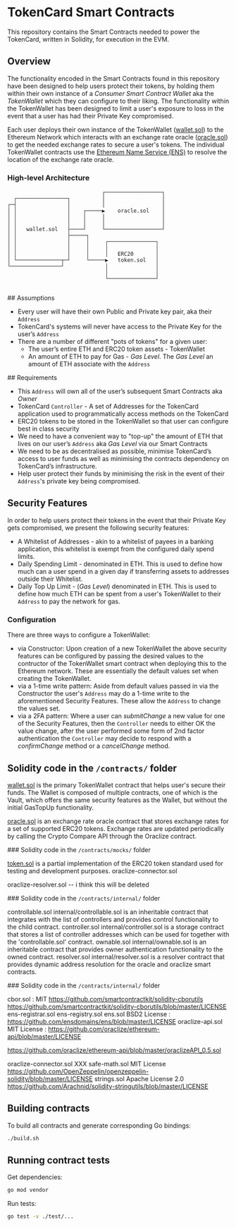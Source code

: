 # TokenCard Smart Contracts

This repository contains the Smart Contracts needed to power the TokenCard, written in Solidity, for execution in the EVM.

## Overview

The functionality encoded in the Smart Contracts found in this repository have been designed to help users protect their tokens, by holding them within their own instance of a *Consumer Smart Contract Wallet* aka the *TokenWallet* which they can configure to their liking. The functionality within the TokenWallet has been designed to limit a user's exposure to loss in the event that a user has had their Private Key compromised.

Each user deploys their own instance of the TokenWallet ([wallet.sol](/contracts/wallet.sol)) to the Ethereum Network which interacts with an exchange rate oracle ([oracle.sol](/contracts/oracle.sol)) to get the needed exchange rates to secure a user's tokens. The individual TokenWallet contracts use the [Ethereum Name Service (ENS)](https://ens.domains/) to resolve the location of the exchange rate oracle.

### High-level Architecture

```
                              ┌──────────────────┐ 
  ┌────────────────┐          │                  │ 
┌─┤                │          │                  │ 
│ │                │    ┌─────▶    oracle.sol    │ 
│ │                │    │     │                  │ 
│ │                │    │     │                  │ 
│ │   wallet.sol   ├────┘     └──────────────────┘ 
│ │                ├─────┐                         
│ │                │     │     ┌───────────────┐   
│ │                │     │     │               │   
│ │                │     │     │   ERC20       │   
│ └──────────────┬─┘     └─────▶   token.sol   │   
└────────────────┘             │               │   
                               │               │   
                               └───────────────┘   
                                                                          
```
## Assumptions
- Every user will have their own Public and Private key pair, aka their `Address`
- TokenCard's systems will never have access to the Private Key for the user’s `Address`
- There are a number of different "pots of tokens" for a given user:
     - The user’s entire ETH and ERC20 token assets - TokenWallet
     - An amount of ETH to pay for Gas - *Gas Level*. The *Gas Level* an amount of ETH associate with the `Address`

## Requirements
- This `Address` will own all of the user’s subsequent Smart Contracts aka *Owner*
- TokenCard `Controller` - A set of Addresses for the TokenCard application used to programmatically access methods on the TokenCard 
- ERC20 tokens to be stored in the TokenWallet so that user can configure best in class security
- We need to have a convenient way to "top-up" the amount of ETH that lives on our user’s `Address` aka *Gas Level* via our Smart Contracts
- We need to be as decentralised as possible, minimise TokenCard’s access to user funds as well as minimising the contracts dependency on TokenCard’s infrastructure. 
- Help user protect their funds by minimising the risk in the event of their `Address`'s private key being compromised.

## Security Features

In order to help users protect their tokens in the event that their Private Key gets compromised, we present the following security features: 

- A Whitelist of Addresses - akin to a whitelist of payees in a banking application, this whitelist is exempt from the configured daily spend limits.
- Daily Spending Limit - denominated in ETH. This is used to define how much can a user spend in a given day if transferring assets to addresses outside their Whitelist.
- Daily Top Up Limit - (*Gas Level*) denominated in ETH. This is used to define how much ETH can be spent from a user's TokenWallet to their `Address` to pay the network for gas.

### Configuration

There are three ways to configure a TokenWallet: 

- via Constructor: Upon creation of a new TokenWallet the above security features can be configured by passing the desired values to the contructor of the TokenWallet smart contract when deploying this to the Ethereum network. These are essentially the default values set when creating the TokenWallet. 
- via a 1-time write pattern: Aside from default values passed in via the Constructor the user's `Address` may do a 1-time write to the aforementioned Security Features. These allow the `Address` to change the values set. 
- via a 2FA pattern: Where a user can *submitChange* a new value for one of the Security Features, then the `Controller` needs to either OK the value change, after the user performed some form of 2nd factor authentication the `Controller` may decide to respond with a *confirmChange* method or a *cancelChange* method.

## Solidity code in the `/contracts/` folder

[wallet.sol](/contracts/wallet.sol) is the primary TokenWallet contract that helps user's secure their funds. The Wallet is composed of multiple contracts, one of which is the Vault, which offers the same security features as the Wallet, but without the initial GasTopUp functionality. 

[oracle.sol](/contracts/oracle.sol) is an exchange rate oracle contract that stores exchange rates for a set of supported ERC20 tokens. Exchange rates are updated periodically by calling the Crypto Compare API through the Oraclize contract.

### Solidity code in the `/contracts/mocks/` folder

[token.sol](/contracts/mocks/token.sol) is a partial implementation of the ERC20 token standard used for testing and development purposes.
oraclize-connector.sol

oraclize-resolver.sol -- i think this will be deleted 

### Solidity code in the `/contracts/internal/` folder

controllable.sol
internal/controllable.sol is an inheritable contract that integrates with the list of controllers and provides control functionality to the child contract.
controller.sol
internal/controller.sol is a storage contract that stores a list of controller addresses which can be used for together with the 'controllable.sol' contract.
ownable.sol
internal/ownable.sol is an inheritable contract that provides owner authentication functionality to the owned contract. 
resolver.sol
internal/resolver.sol is a resolver contract that provides dynamic address resolution for the oracle and oraclize smart contracts. 

### Solidity code in the `/contracts/internal/` folder

cbor.sol : MIT https://github.com/smartcontractkit/solidity-cborutils https://github.com/smartcontractkit/solidity-cborutils/blob/master/LICENSE
ens-registrar.sol
ens-registry.sol
ens.sol BSD2 License : https://github.com/ensdomains/ens/blob/master/LICENSE
oraclize-api.sol MIT License : https://github.com/oraclize/ethereum-api/blob/master/LICENSE

https://github.com/oraclize/ethereum-api/blob/master/oraclizeAPI_0.5.sol

oraclize-connector.sol XXX
safe-math.sol MIT License https://github.com/OpenZeppelin/openzeppelin-solidity/blob/master/LICENSE
strings.sol Apache License 2.0 https://github.com/Arachnid/solidity-stringutils/blob/master/LICENSE

## Building contracts

To build all contracts and generate corresponding Go bindings:

```sh
./build.sh
```

## Running contract tests

Get dependencies:
```sh
go mod vendor
```

Run tests:

```sh
go test -v ./test/...
```

